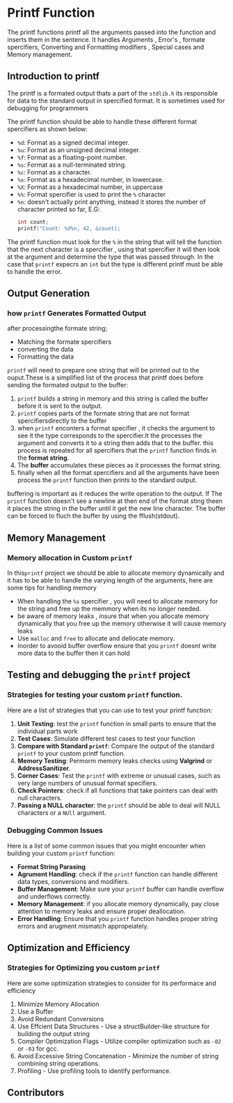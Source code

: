 # Printf Function

The printf functions printf all the arguments passed into the function and inserts them in the sentence. It handles Arguments , Error's , formate spercifiers, Converting and Formatting modifiers , Special cases and Memory management.

## Introduction to printf

The printf is a formated output thats a part of the `stdlib.h` its responsible for data to the standard output in spercified format. It is sometimes used for debugging for programmers

The printf function should be able to handle these different format spercifiers as shown below:
- `%d`: Format as a signed decimal integer.
- `%u`: Format as an unsigned decimal integer.
- `%f`: Format as a floating-point number.
- `%s`: Format as a null-terminated string.
- `%c`: Format as a character.
- `%x`: Format as a hexadecimal number, in lowercase.
- `%X`: Format as a hexadecimal number, in uppercase
- `%%`: Format spercifier is used to print the `%` character
- `%n`: doesn't actually print anything, instead it stores the number of character printed so far, E.G:
	```c
	int count;
	printf("Count: %d%n, 42, &count);
	```

The printf function must look for the `%` in the string that will tell the function that the next character is a spercifier , using that spercifier it will then look at the argument and determine the type that was passed through. In the case that `printf` expecrs an `int` but the type is different printf must be able to handle the error.

## Output Generation
### how `printf` Generates Formatted Output

after processingthe formate string;

- Matching the formate spercifiers
- converting the data
- Formatting the data

`printf` will need to prepare one string that will be printed out to the ouput.These is a simplified list of the process that printf does before sending the formated output to the buffer:

1. `printf` builds a string in memory and this string is called the buffer before it is sent to the output.
1. `printf` copies parts of the formate string that are not format spercifiersdirectly to the buffer
1. when `printf` enconters a format specifier , it checks the argument to see it the type corresponds to the spercifier.It the processes the argument and converts it to a string then adds that to the buffer. this process is repeated for all spercifiers that the `printf` function finds in the **format string**.
1. The **buffer** accumulates these pieces as it processes the format string.
1. finally when all the format spercifiers and all the arguments have been process the `printf` function then prints to the standard output.

buffering is important as it reduces the write operation to the output. If The `printf` function doesn't see a newline  at then end of the format sting theen it places the string in the buffer until it get the new line character. The buffer can be forced to fluch the buffer by using the fflush(stdout).

## Memory Management
### Memory allocation in Custom `printf`

In this`printf` project we should be able to allocate memory dynamically and it has to be able to handle the varying length of the arguments, here are some tips for handling memory

- When handling the `%s` spercifier , you will need to allocate memory for the string and free up the memmory when its no longer needed.
- be aware of memory leaks , insure that when you allocate memory dynamically that you free up the memory otherwise it will cause memory leaks
- Use `malloc` and `free` to allocate and dellocate memory.
- Inorder to avooid buffer overflow ensure that you `printf` doesnt write more data to the buffer then it can hold

## Testing and debugging the `printf` project
### Strategies for testing your custom `printf` function.

Here are a list of strategies that you can use to test your printf function:

1. **Unit Testing**: test the `printf` function in small parts to ensure that the individual parts work
1. **Test Cases**: Simulate different test cases to test your function
1. **Compare with Standard `printf`**: Compare the output of the standard `printf` to your custom printf function.
1. **Memory Testing**: Permorm memory leaks checks using **Valgrind** or **AddressSanitizer**.
1. **Corner Cases**: Test the `printf` with extreme or unusual cases, such as very large numbers of unusual format specifiers.
1. **Check Pointers**: check if all functions that take pointers can deal with null characters.
1. **Passing a NULL character**: the `printf` should be able to deal will NULL characters or a `NUll` argument.

### Debugging Common Issues
Here is a list of some common issues that you might encounter when building your custom `printf` function:

- **Format String Parasing**
- **Agrument Handling**: check if the `printf` function can handle different data types, conversions and modifiers.
- **Buffer Management**: Make sure your `printf` buffer can handle overflow and underflows correctly.
- **Memory Management**: if you allocate memory dynamically, pay close attention to memory leaks and ensure proper deallocation.
- **Error Handling**: Ensure that you `printf` function handles proper string errors and arugment mismatch appropeiately.

## Optimization and Efficiency

### Strategies for Optimizing you custom `printf`

Here are some optimization strategies to consider for its performace and efficiency

1. Minimize Memory Allocation
1. Use a Buffer
1. Avoid Redundant Conversions
1. Use Effcient Data Structures - Use a structBuilder-like structure for building the output string
1. Compiler Optimization Flags - Utilize compiler optimization such as `-02` or `-03` for gcc.
1. Avoid Excessive String Concatenation - Minimize the number of string combining string operations.
1. Profiling - Use profiling tools to identify performance.

## Contributors
<!-- ALL-CONTRIBUTORS-LIST:START - Do not remove or modify this section -->
<!-- prettier-ignore-start -->
<!-- markdownlint-disable -->

<!-- markdownlint-restore -->
<!-- prettier-ignore-end -->

<!-- ALL-CONTRIBUTORS-LIST:END -->
